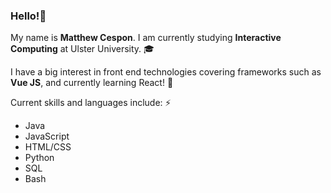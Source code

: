 ### Hello!👋 

My name is **Matthew Cespon**. I am currently studying **Interactive Computing** at Ulster University. 🎓

I have a big interest in front end technologies covering frameworks such as **Vue JS**, and currently learning React! 📝

Current skills and languages include: ⚡
+ Java
+ JavaScript
+ HTML/CSS
+ Python
+ SQL
+ Bash



<!--
**matthewcespon/matthewcespon** is a ✨ _special_ ✨ repository because its `README.md` (this file) appears on your GitHub profile.

Here are some ideas to get you started:

- 🔭 I’m currently working on ...
- 🌱 I’m currently learning ...
- 👯 I’m looking to collaborate on ...
- 🤔 I’m looking for help with ...
- 💬 Ask me about ...
- 📫 How to reach me: ...
- 😄 Pronouns: ...
- ⚡ Fun fact: ...
-->
